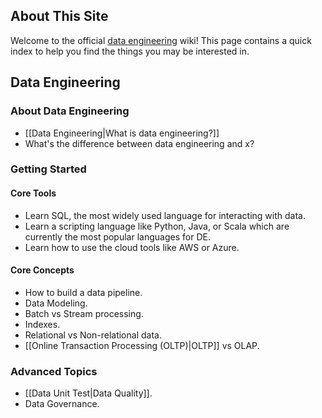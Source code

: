 ## About This Site
Welcome to the official [data engineering](https://www.reddit.com/r/dataengineering) wiki! This page contains a quick index to help you find the things you may be interested in.

## Data Engineering
### About Data Engineering
- [[Data Engineering|What is data engineering?]]
- What's the difference between data engineering and x?

### Getting Started
#### Core Tools
- Learn SQL, the most widely used language for interacting with data.
- Learn a scripting language like Python, Java, or Scala which are currently the most popular languages for DE.
- Learn how to use the cloud tools like AWS or Azure.

#### Core Concepts
- How to build a data pipeline.
- Data Modeling.
- Batch vs Stream processing.
- Indexes.
- Relational vs Non-relational data.
- [[Online Transaction Processing (OLTP)|OLTP]] vs OLAP.

### Advanced Topics
- [[Data Unit Test|Data Quality]].
- Data Governance.